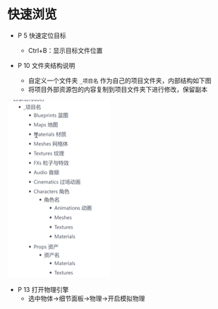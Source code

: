 # 快速浏览

- P 5 快速定位目标
	- Ctrl+B：显示目标文件位置

- P 10 文件夹结构说明
	- 自定义一个文件夹 `_项目名` 作为自己的项目文件夹，内部结构如下图
	- 将项目外部资源包的内容复制到项目文件夹下进行修改，保留副本

![](img/Pasted%20image%2020240121210609.png)

- P 13 打开物理引擎
	- 选中物体->细节面板->物理->开启模拟物理




